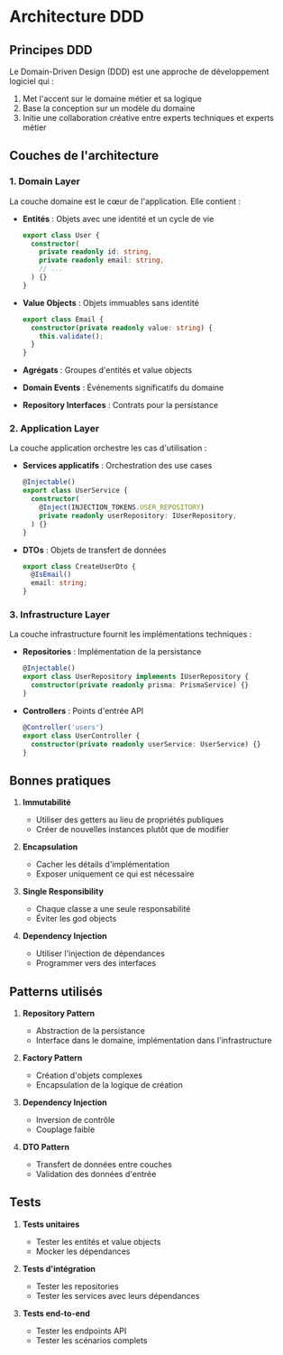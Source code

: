 # Architecture DDD

## Principes DDD

Le Domain-Driven Design (DDD) est une approche de développement logiciel qui :

1. Met l'accent sur le domaine métier et sa logique
2. Base la conception sur un modèle du domaine
3. Initie une collaboration créative entre experts techniques et experts métier

## Couches de l'architecture

### 1. Domain Layer

La couche domaine est le cœur de l'application. Elle contient :

- **Entités** : Objets avec une identité et un cycle de vie
  ```typescript
  export class User {
    constructor(
      private readonly id: string,
      private readonly email: string,
      // ...
    ) {}
  }
  ```

- **Value Objects** : Objets immuables sans identité
  ```typescript
  export class Email {
    constructor(private readonly value: string) {
      this.validate();
    }
  }
  ```

- **Agrégats** : Groupes d'entités et value objects
- **Domain Events** : Événements significatifs du domaine
- **Repository Interfaces** : Contrats pour la persistance

### 2. Application Layer

La couche application orchestre les cas d'utilisation :

- **Services applicatifs** : Orchestration des use cases
  ```typescript
  @Injectable()
  export class UserService {
    constructor(
      @Inject(INJECTION_TOKENS.USER_REPOSITORY)
      private readonly userRepository: IUserRepository,
    ) {}
  }
  ```

- **DTOs** : Objets de transfert de données
  ```typescript
  export class CreateUserDto {
    @IsEmail()
    email: string;
  }
  ```

### 3. Infrastructure Layer

La couche infrastructure fournit les implémentations techniques :

- **Repositories** : Implémentation de la persistance
  ```typescript
  @Injectable()
  export class UserRepository implements IUserRepository {
    constructor(private readonly prisma: PrismaService) {}
  }
  ```

- **Controllers** : Points d'entrée API
  ```typescript
  @Controller('users')
  export class UserController {
    constructor(private readonly userService: UserService) {}
  }
  ```

## Bonnes pratiques

1. **Immutabilité**
   - Utiliser des getters au lieu de propriétés publiques
   - Créer de nouvelles instances plutôt que de modifier

2. **Encapsulation**
   - Cacher les détails d'implémentation
   - Exposer uniquement ce qui est nécessaire

3. **Single Responsibility**
   - Chaque classe a une seule responsabilité
   - Éviter les god objects

4. **Dependency Injection**
   - Utiliser l'injection de dépendances
   - Programmer vers des interfaces

## Patterns utilisés

1. **Repository Pattern**
   - Abstraction de la persistance
   - Interface dans le domaine, implémentation dans l'infrastructure

2. **Factory Pattern**
   - Création d'objets complexes
   - Encapsulation de la logique de création

3. **Dependency Injection**
   - Inversion de contrôle
   - Couplage faible

4. **DTO Pattern**
   - Transfert de données entre couches
   - Validation des données d'entrée

## Tests

1. **Tests unitaires**
   - Tester les entités et value objects
   - Mocker les dépendances

2. **Tests d'intégration**
   - Tester les repositories
   - Tester les services avec leurs dépendances

3. **Tests end-to-end**
   - Tester les endpoints API
   - Tester les scénarios complets
